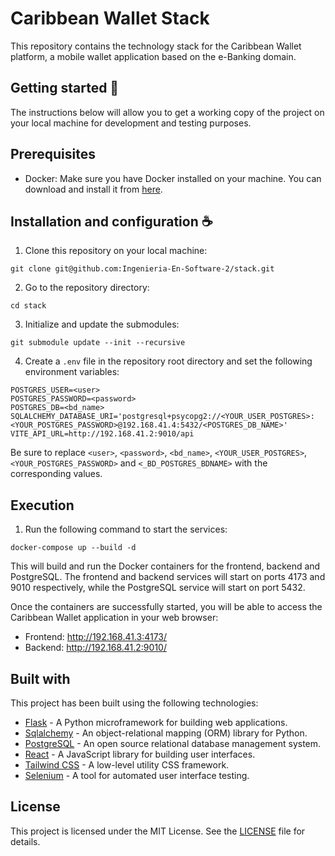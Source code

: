 # Caribbean Wallet Stack

This repository contains the technology stack for the Caribbean Wallet platform, a mobile wallet application based on the e-Banking domain.

## Getting started :rocket:
The instructions below will allow you to get a working copy of the project on your local machine for development and testing purposes.

## Prerequisites

- Docker: Make sure you have Docker installed on your machine. You can download and install it from [here](https://www.docker.com/get-started).

## Installation and configuration :coffee:

1. Clone this repository on your local machine:
```
git clone git@github.com:Ingenieria-En-Software-2/stack.git
```

2. Go to the repository directory:
```
cd stack
```

3. Initialize and update the submodules:
```
git submodule update --init --recursive
```

4. Create a `.env` file in the repository root directory and set the following environment variables:

```dotenv
POSTGRES_USER=<user>
POSTGRES_PASSWORD=<password>
POSTGRES_DB=<bd_name>
SQLALCHEMY_DATABASE_URI='postgresql+psycopg2://<YOUR_USER_POSTGRES>:<YOUR_POSTGRES_PASSWORD>@192.168.41.4:5432/<POSTGRES_DB_NAME>'
VITE_API_URL=http://192.168.41.2:9010/api
```

Be sure to replace `<user>`, `<password>`, `<bd_name>`, `<YOUR_USER_POSTGRES>`, `<YOUR_POSTGRES_PASSWORD>` and `<_BD_POSTGRES_BDNAME>` with the corresponding values.

## Execution

1. Run the following command to start the services:
```
docker-compose up --build -d
```

This will build and run the Docker containers for the frontend, backend and PostgreSQL. The frontend and backend services will start on ports 4173 and 9010 respectively, while the PostgreSQL service will start on port 5432.

Once the containers are successfully started, you will be able to access the Caribbean Wallet application in your web browser:

- Frontend: http://192.168.41.3:4173/
- Backend: http://192.168.41.2:9010/

## Built with

This project has been built using the following technologies:

- [Flask](https://flask.palletsprojects.com/) - A Python microframework for building web applications.
- [Sqlalchemy](https://www.sqlalchemy.org/) - An object-relational mapping (ORM) library for Python.
- [PostgreSQL](https://www.postgresql.org/) - An open source relational database management system.
- [React](https://reactjs.org/) - A JavaScript library for building user interfaces.
- [Tailwind CSS](https://tailwindcss.com/) - A low-level utility CSS framework.
- [Selenium](https://www.selenium.dev/) - A tool for automated user interface testing.

## License
This project is licensed under the MIT License. See the [LICENSE](./LICENSE) file for details.
